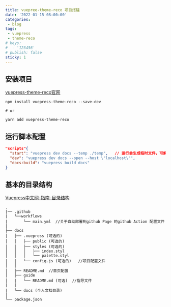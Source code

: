 ```yaml
---
title: vuepree-theme-reco 项目搭建
date: '2022-01-15 08:00:00'
categories:
 - blog
tags:
 - vuepress
 - theme-reco
# keys:
#  - '123456'
# publish: false
sticky: 1
---
```


## 安装项目
[vuepress-theme-reco官网](https://vuepress-theme-reco.recoluan.com/views/1.x/installUse.html)
```
npm install vuepress-theme-reco --save-dev

# or

yarn add vuepress-theme-reco
```
## 运行脚本配置
```json
"scripts"{
  "start": "vuepress dev docs --temp ./temp",   // 运行会生成临时文件，可解决热更新问题
  "dev": "vuepress dev docs --open --host \"localhost\"",
  "docs:build": "vuepress build docs"
}
```
## 基本的目录结构
[Vuepress中文网-指南-目录结构](https://www.vuepress.cn/guide/directory-structure.html)
```
.
|── .github
|   └──workflows
|       └── main.yml  //关于自动部署到github Page 的github Action 配置文件
|
├── docs
│   ├── .vuepress (可选的)
│   │   ├── public (可选的)
│   │   ├── styles (可选的)
│   │   │   ├── index.styl
│   │   │   └── palette.styl  
│   │   └── config.js (可选的)   //项目配置文件
│   │ 
│   ├── README.md  //首页配置
│   ├── guide
│   |   └── README.md (可选)  //指导文件
|   |
|   └── docs (个人文档目录)
│   
└── package.json

```

